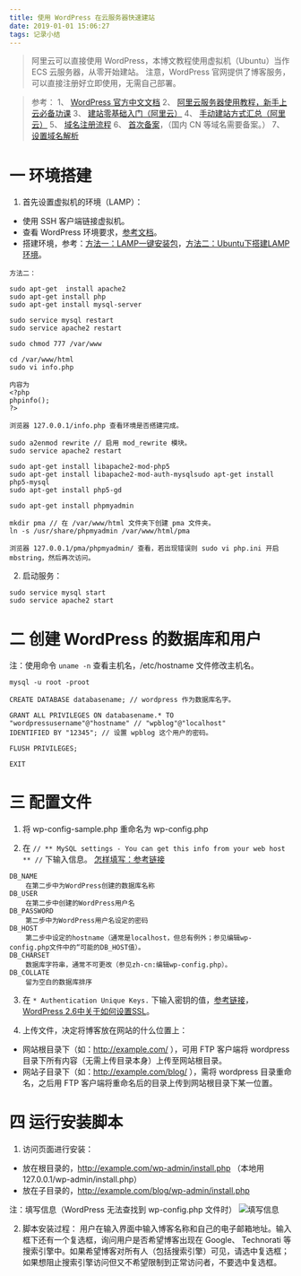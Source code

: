 ```yaml
---
title: 使用 WordPress 在云服务器快速建站
date: 2019-01-01 15:06:27
tags: 记录小结
---
```

> 阿里云可以直接使用 WordPress，本博文教程使用虚拟机（Ubuntu）当作 ECS 云服务器，从零开始建站。
注意，WordPress 官网提供了博客服务，可以直接注册好立即使用，无需自己部署。

> 参考：
1、 [WordPress 官方中文文档](https://codex.wordpress.org/zh-cn:Main_Page)
2、 [阿里云服务器使用教程，新手上云必备功课](https://yq.aliyun.com/articles/680675?spm=a2c4e.11155472.0.0.ffd460c7YeHPNs)
3、 [建站零基础入门（阿里云）](https://help.aliyun.com/document_detail/63819.html?spm=a2c4g.11186623.6.874.57c74cc1dj0fps)
4、 [手动建站方式汇总（阿里云）](https://help.aliyun.com/document_detail/57160.html?spm=a2c4g.11186623.6.876.434f68110P5L7q)
5、 [域名注册流程](https://help.aliyun.com/document_detail/54068.html?spm=a2c4g.11186623.2.34.e56523c7sxHfK4#concept-x22-3rv-12b)
6、 [首次备案](https://help.aliyun.com/knowledge_detail/36922.html#concept-ghz-3rl-zdb)，（国内 CN 等域名需要备案。）
7、 [设置域名解析](https://help.aliyun.com/document_detail/29716.html?spm=a2c4g.11186623.2.37.e56523c7sxHfK4)

# 一 环境搭建
1. 首先设置虚拟机的环境（LAMP）：
- 使用 SSH 客户端链接虚拟机。
- 查看 WordPress 环境要求，[参考文档](https://wordpress.org/about/requirements/)。
- 搭建环境，参考：[方法一：LAMP一键安装包](https://lamp.sh/install.html)，[方法二：Ubuntu下搭建LAMP环境](https://jingyan.baidu.com/article/4ae03de3e19ede3eff9e6b3c.html)。
```
方法二：

sudo apt-get  install apache2
sudo apt-get install php
sudo apt-get install mysql-server

sudo service mysql restart
sudo service apache2 restart

sudo chmod 777 /var/www

cd /var/www/html
sudo vi info.php

内容为
<?php
phpinfo();
?>

浏览器 127.0.0.1/info.php 查看环境是否搭建完成。

sudo a2enmod rewrite // 启用 mod_rewrite 模块。
sudo service apache2 restart

sudo apt-get install libapache2-mod-php5
sudo apt-get install libapache2-mod-auth-mysqlsudo apt-get install php5-mysql
sudo apt-get install php5-gd

sudo apt-get install phpmyadmin

mkdir pma // 在 /var/www/html 文件夹下创建 pma 文件夹。
ln -s /usr/share/phpmyadmin /var/www/html/pma

浏览器 127.0.0.1/pma/phpmyadmin/ 查看，若出现错误则 sudo vi php.ini 开启 mbstring，然后再次访问。
```

2. 启动服务：
```
sudo service mysql start
sudo service apache2 start
```

# 二 创建 WordPress 的数据库和用户
注：使用命令 `uname -n` 查看主机名，/etc/hostname 文件修改主机名。


```
mysql -u root -proot

CREATE DATABASE databasename; // wordpress 作为数据库名字。

GRANT ALL PRIVILEGES ON databasename.* TO "wordpressusername"@"hostname" // "wpblog"@"localhost"
IDENTIFIED BY "12345"; // 设置 wpblog 这个用户的密码。

FLUSH PRIVILEGES;

EXIT
```

# 三 配置文件
1. 将 wp-config-sample.php 重命名为 wp-config.php

2. 在  `// ** MySQL settings - You can get this info from your web host ** //` 下输入信息。
[怎样填写：参考链接](https://codex.wordpress.org/zh-cn:%E7%BC%96%E8%BE%91wp-config.php#Possible_DB_HOST_values)
```
DB_NAME 
    在第二步中为WordPress创建的数据库名称
DB_USER 
    在第二步中创建的WordPress用户名
DB_PASSWORD 
    第二步中为WordPress用户名设定的密码
DB_HOST 
    第二步中设定的hostname（通常是localhost，但总有例外；参见编辑wp-config.php文件中的“可能的DB_HOST值）。
DB_CHARSET 
    数据库字符串，通常不可更改（参见zh-cn:编辑wp-config.php）。
DB_COLLATE 
    留为空白的数据库排序
```

3. 在 `* Authentication Unique Keys.` 下输入密钥的值，[参考链接](https://codex.wordpress.org/Editing_wp-config.php#Security_Keys)，[WordPress 2.6中关于如何设置SSL](http://boren.nu/archives/2008/07/14/ssl-and-cookies-in-wordpress-26/)。

4. 上传文件，决定将博客放在网站的什么位置上：
- 网站根目录下（如：http://example.com/ ），可用 FTP 客户端将 wordpress 目录下所有内容（无需上传目录本身）上传至网站根目录。
- 网站子目录下（如：http://example.com/blog/ ），需将 wordpress 目录重命名，之后用 FTP 客户端将重命名后的目录上传到网站根目录下某一位置。

# 四 运行安装脚本
1. 访问页面进行安装：
- 放在根目录的，http://example.com/wp-admin/install.php （本地用 127.0.0.1/wp-admin/install.php）
- 放在子目录的，http://example.com/blog/wp-admin/install.php

注：填写信息（WordPress 无法查找到 wp-config.php 文件时）
![填写信息](图1.PNG)

2. 脚本安装过程：
用户在输入界面中输入博客名称和自己的电子邮箱地址。输入框下还有一个复选框，询问用户是否希望博客出现在 Google、 Technorati 等搜索引擎中。如果希望博客对所有人（包括搜索引擎）可见，请选中复选框；如果想阻止搜索引擎访问但又不希望限制到正常访问者，不要选中复选框。